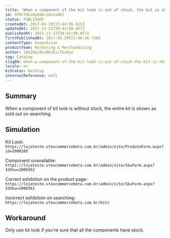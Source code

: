 ```yaml
---
title: 'When a component of the kit look is out of stock, the kit is shown as sold out on searching'
id: 5PRtTKk1HyGkKciOussWEI
status: PUBLISHED
createdAt: 2017-03-29T23:44:56.615Z
updatedAt: 2022-12-22T20:43:08.857Z
publishedAt: 2022-12-22T20:43:08.857Z
firstPublishedAt: 2017-03-29T23:46:36.720Z
contentType: knownIssue
productTeam: Marketing & Merchandising
author: 2mXZkbi0oi061KicTExNjo
tag: Catalog
slugEN: when-a-component-of-the-kit-look-is-out-of-stock-the-kit-is-shown-as-sold-out-on-searching
locale: en
kiStatus: Backlog
internalReference: null
---
```


## Summary

When a component of kit look is without stock, the entire kit is shown as sold out on searching.

## Simulation

<!--- Conta original era automacaoqa, removemos por conta de EDU-2582 --->

Kit Look: `https://lojateste.vtexcommercebeta.com.br/admin/site/ProdutoForm.aspx?id=2000205`

Component unavailable: `https://lojateste.vtexcommercebeta.com.br/admin/site/SkuForm.aspx?IdSku=2000362`

Correct exhibition on the product page: `https://lojateste.vtexcommercebeta.com.br/admin/site/SkuForm.aspx?IdSku=2000362`

Incorrect exhibition on searching: `https://lojateste.vtexcommercebeta.com.br/kits`

## Workaround

Only use kit look if you're sure that all the components have stock.

